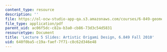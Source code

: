 ```yaml
---
content_type: resource
description: ''
file: https://ol-ocw-studio-app-qa.s3.amazonaws.com/courses/6-849-geometric-folding-algorithms-linkages-origami-polyhedra-fall-2012/640f0ba5c19afaef7f71c8c62d346e48_MIT6_849F12_slidesL05.pdf
file_type: application/pdf
parent_uid: ac06f5dc-c82a-b3a0-cb86-73d3c54d5831
resourcetype: Document
title: 'Lecture 5 Slides: Artistic Origami Design, 6.849 Fall 2010'
uid: 640f0ba5-c19a-faef-7f71-c8c62d346e48
---
```

